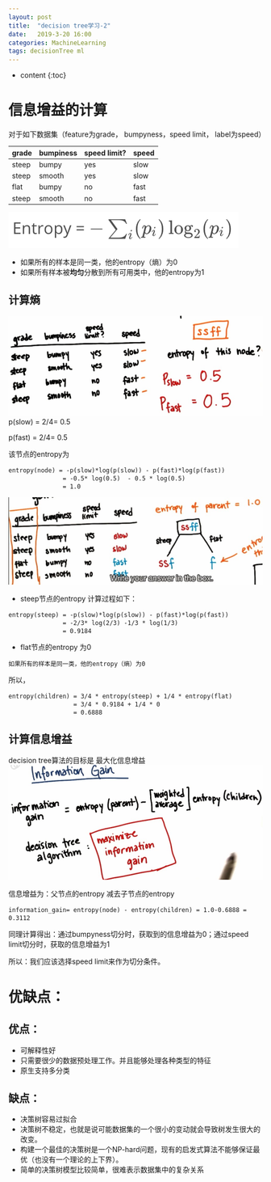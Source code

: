 ```yaml
---
layout: post
title:  "decision tree学习-2"
date:   2019-3-20 16:00
categories: MachineLearning
tags: decisionTree ml
---
```


* content
{:toc}

# 信息增益的计算
对于如下数据集（feature为grade， bumpyness，speed limit， label为speed）

| grade | bumpiness | speed limit? | speed |
| ---- | ---- | ---- | ---- |
| steep | bumpy | yes | slow |
| steep | smooth | yes | slow |
| flat | bumpy | no | fast |
| steep | smooth | no | fast |

![entropy公式](https://github.com/felix0913/felix0913.github.io/blob/master/_pic/entropy_formula.jpg?raw=true)

- 如果所有的样本是同一类，他的entropy（熵）为0
- 如果所有样本被**均匀**分散到所有可用类中，他的entropy为1

## 计算熵
![](https://github.com/felix0913/felix0913.github.io/blob/master/_pic/entropy_1.jpg?raw=true)
p(slow) = 2/4= 0.5

p(fast) = 2/4= 0.5

该节点的entropy为
```
entropy(node) = -p(slow)*log(p(slow)) - p(fast)*log(p(fast))
               = -0.5* log(0.5)  - 0.5 * log(0.5)
               = 1.0
```



![](https://github.com/felix0913/felix0913.github.io/blob/master/_pic/entropy_2.jpg?raw=true)
- steep节点的entropy 计算过程如下：
```
entropy(steep) = -p(slow)*log(p(slow)) - p(fast)*log(p(fast))
               = -2/3* log(2/3) -1/3 * log(1/3)
               = 0.9184
```
- flat节点的entropy 为0 
```
如果所有的样本是同一类，他的entropy（熵）为0
```

所以，
```
entropy(children) = 3/4 * entropy(steep) + 1/4 * entropy(flat)
                  = 3/4 * 0.9184 + 1/4 * 0
                  = 0.6888
```
## 计算信息增益
decision tree算法的目标是 最大化信息增益
![](https://github.com/felix0913/felix0913.github.io/blob/master/_pic/information_gain-1.jpg?raw=true)

信息增益为：父节点的entropy 减去子节点的entropy
```
information_gain= entropy(node) - entropy(children) = 1.0-0.6888 = 0.3112
```

同理计算得出：通过bumpyness切分时，获取到的信息增益为0；通过speed limit切分时，获取的信息增益为1

所以：我们应该选择speed limit来作为切分条件。

# 优缺点：

## 优点：
- 可解释性好
- 只需要很少的数据预处理工作。并且能够处理各种类型的特征
- 原生支持多分类

## 缺点：
- 决策树容易过拟合
- 决策树不稳定，也就是说可能数据集的一个很小的变动就会导致树发生很大的改变。
- 构建一个最佳的决策树是一个NP-hard问题，现有的启发式算法不能够保证最优（也没有一个理论的上下界）。
- 简单的决策树模型比较简单，很难表示数据集中的复杂关系
